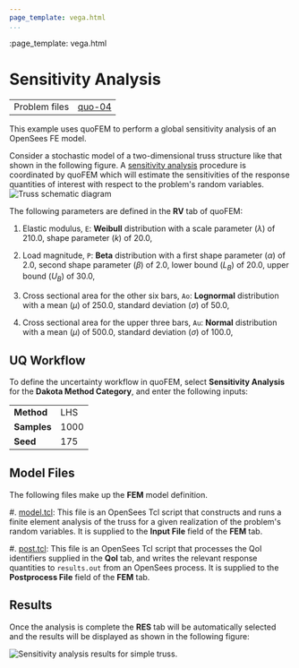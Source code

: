 ```yaml
---
page_template: vega.html
...
```

:page_template: vega.html



# Sensitivity Analysis

|  |  |
|----------|------|
| Problem files | [quo-04](https://github.com/claudioperez/SimCenterDocumentation/tree/examples/docs/common/user_manual/examples/desktop/quoFEM/src/quo-04) |

This example uses quoFEM to perform a global sensitivity analysis of an OpenSees FE model.

Consider a stochastic model of a two-dimensional truss structure like that shown in the following figure. A [sensitivity analysis](/common/user_manual/usage/desktop/DakotaSensitivity.html) procedure is coordinated by quoFEM which will estimate the sensitivities of the response quantities of interest with respect to the problem's random variables.
![Truss schematic diagram](truss/truss.png)



The following parameters are defined in the **RV** tab of quoFEM:



1. Elastic modulus, `E`: **Weibull** distribution with a  scale parameter $(\lambda)$ of $210.0$,  shape parameter $(k)$ of $20.0$, 

1. Load magnitude, `P`: **Beta** distribution with a  first shape parameter $(\alpha)$ of $2.0$,  second shape parameter $(\beta)$ of $2.0$,  lower bound $(L_B)$ of $20.0$,  upper bound $(U_B)$ of $30.0$, 

1. Cross sectional area for the other six bars, `Ao`: **Lognormal** distribution with a  mean $(\mu)$ of $250.0$,  standard deviation $(\sigma)$ of $50.0$, 

1. Cross sectional area for the upper three bars, `Au`: **Normal** distribution with a  mean $(\mu)$ of $500.0$,  standard deviation $(\sigma)$ of $100.0$, 




## UQ Workflow


To define the uncertainty workflow in quoFEM, select **Sensitivity Analysis** for the **Dakota Method Category**, and enter the following inputs:



|   |   |
|---|---|
| **Method** | LHS |
| **Samples** | 1000 |
| **Seed** | 175 |



## Model Files


The following files make up the **FEM** model definition.


#. [model.tcl](https://raw.githubusercontent.com/claudioperez/SimCenterExamples/master/static/truss/model.tcl): This file is an OpenSees Tcl script that constructs and runs a finite element analysis of the truss for a given realization of the problem's random variables. It is supplied to the **Input File** field of the **FEM** tab.

#. [post.tcl](https://raw.githubusercontent.com/claudioperez/SimCenterExamples/master/static/truss/post.tcl): This file is an OpenSees Tcl script that processes the QoI identifiers supplied in the **QoI** tab, and writes the relevant response quantities to `results.out` from an OpenSees process. It is supplied to the **Postprocess File** field of the **FEM** tab.



<!-- <div class="admonition warning">Do not place the files in your root, downloads, or desktop folder as when the application runs it will copy the contents on the directories and subdirectories containing these files multiple times. If you are like us, your root, Downloads or Documents folders contains and awful lot of files and when the backend workflow runs you will slowly find you will run out of disk space!</div> -->

## Results

Once the analysis is complete the **RES** tab will be automatically selected and the results will be displayed as shown in the following figure:

![Sensitivity analysis results for simple truss.](truss/trussSensitivity-RES.png)


<div id="vis"></div>
<script>
    // Assign the specification to a local variable vlSpec.
    var vlSpec = {
    $schema: 'https://vega.github.io/schema/vega-lite/v4.json',
    data: {
        values: [
        {a: 'C', b: 2},
        {a: 'C', b: 7},
        {a: 'C', b: 4},
        {a: 'D', b: 1},
        {a: 'D', b: 2},
        {a: 'D', b: 6},
        {a: 'E', b: 8},
        {a: 'E', b: 4},
        {a: 'E', b: 7}
        ]
    },
    mark: 'bar',
    encoding: {
        y: {field: 'a', type: 'nominal'},
        x: {
        aggregate: 'average',
        field: 'b',
        type: 'quantitative',
        axis: {
            title: 'Average of b'
        }
        }
    }
    };

    // Embed the visualization in the container with id `vis`
    vegaEmbed('#vis', vlSpec);
</script>
